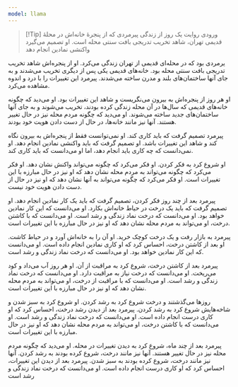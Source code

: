 ```yaml
---
model: llama
---
```


> [!Tip] ورودی
> روایت یک روز از زندگی پیرمردی که از پنجرۀ خانه‌اش در محلۀ قدیمی تهران، شاهد تخریب تدریجی بافت سنتی محله است. او تصمیم می‌گیرد واکنشی نمادین انجام دهد

یرمردی بود که در محله‌ای قدیمی از تهران زندگی می‌کرد. او از پنجره‌اش شاهد تخریب تدریجی بافت سنتی محله بود. خانه‌های قدیمی یکی پس از دیگری تخریب می‌شدند و به جای آنها ساختمان‌های بلند و مدرن ساخته می‌شدند. پیرمرد این تغییرات را با درد و اندوه مشاهده می‌کرد.

او هر روز از پنجره‌اش به بیرون می‌نگریست و شاهد این تغییرات بود. او می‌دید که چگونه خانه‌های قدیمی که سال‌ها در آن محله زندگی کرده بودند، تخریب می‌شوند و به جای آنها ساختمان‌های جدید ساخته می‌شوند. او می‌دید که چگونه مردم محله نیز در حال تغییر هستند. آنها نیز مانند خانه‌ها، در حال از دست دادن هویت خود بودند.

پیرمرد تصمیم گرفت که باید کاری کند. او نمی‌توانست فقط از پنجره‌اش به بیرون نگاه کند و شاهد این تغییرات باشد. او تصمیم گرفت که باید واکنشی نمادین انجام دهد. او نمی‌دانست که چه کاری باید انجام دهد، اما او می‌دانست که باید کاری کند.

او شروع کرد به فکر کردن. او فکر می‌کرد که چگونه می‌تواند واکنش نشان دهد. او فکر می‌کرد که چگونه می‌تواند به مردم محله نشان دهد که او نیز در حال مبارزه با این تغییرات است. او فکر می‌کرد که چگونه می‌تواند به آنها نشان دهد که او نیز در حال از دست دادن هویت خود نیست.

پیرمرد بعد از چند روز فکر کردن، تصمیم گرفت که باید یک کار نمادین انجام دهد. او تصمیم گرفت که باید یک درخت در حیاط خانه‌اش بکارد. او می‌دانست که این کار نمادین خواهد بود. او می‌دانست که درخت نماد زندگی و رشد است. او می‌دانست که با کاشتن درخت، او می‌تواند به مردم محله نشان دهد که او نیز در حال مبارزه با این تغییرات است.

پیرمرد به بازار رفت و یک درخت کوچک خرید. او آن را به خانه‌اش آورد و در حیاط کاشت. او بعد از کاشتن درخت، احساس کرد که او کاری نمادین انجام داده است. او می‌دانست که این کار نمادین خواهد بود. او می‌دانست که درخت نماد زندگی و رشد است.

پیرمرد بعد از کاشتن درخت، شروع کرد به مراقبت از آن. او هر روز آب می‌داد و کود می‌ریخت. او می‌دانست که درخت نیاز به مراقبت دارد. او می‌دانست که درخت نماد زندگی و رشد است. او می‌دانست که با مراقبت از درخت، او می‌تواند به مردم محله نشان دهد که او نیز در حال مبارزه با این تغییرات است.

روزها می‌گذشتند و درخت شروع کرد به رشد کردن. او شروع کرد به سبز شدن و شاخه‌هایش شروع کرد به رشد کردن. پیرمرد بعد از دیدن رشد درخت، احساس کرد که او کاری درست انجام داده است. او می‌دانست که درخت نماد زندگی و رشد است. او می‌دانست که با کاشتن درخت، او می‌تواند به مردم محله نشان دهد که او نیز در حال مبارزه با این تغییرات است.

پیرمرد بعد از چند ماه، شروع کرد به دیدن تغییرات در محله. او می‌دید که چگونه مردم محله نیز در حال تغییر هستند. آنها نیز مانند درخت، شروع کرده بودند به رشد کردن. آنها نیز مانند درخت، شروع کرده بودند به سبز شدن. پیرمرد بعد از دیدن این تغییرات، احساس کرد که او کاری درست انجام داده است. او می‌دانست که درخت نماد زندگی و رشد است
